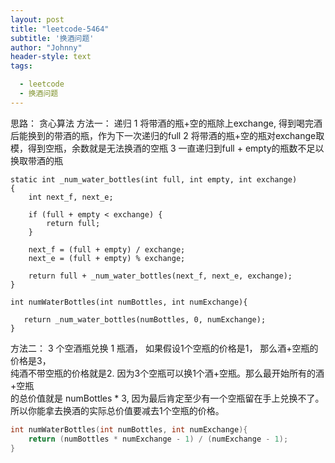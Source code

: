 ```yaml
---
layout: post
title: "leetcode-5464"
subtitle: '换酒问题'
author: "Johnny"
header-style: text
tags:

  - leetcode
  - 换酒问题
---
```


思路：
贪心算法
方法一： 递归
1 将带酒的瓶+空的瓶除上exchange, 得到喝完酒后能换到的带酒的瓶，作为下一次递归的full
2 将带酒的瓶+空的瓶对exchange取模，得到空瓶，余数就是无法换酒的空瓶
3 一直递归到full + empty的瓶数不足以换取带酒的瓶

```
static int _num_water_bottles(int full, int empty, int exchange)
{
    int next_f, next_e;
    
    if (full + empty < exchange) {
        return full;
    }

    next_f = (full + empty) / exchange;
    next_e = (full + empty) % exchange;

    return full + _num_water_bottles(next_f, next_e, exchange);
}

int numWaterBottles(int numBottles, int numExchange){

   return _num_water_bottles(numBottles, 0, numExchange);
}

```
方法二： 
3 个空酒瓶兑换 1 瓶酒， 如果假设1个空瓶的价格是1， 那么酒+空瓶的价格是3，  
纯酒不带空瓶的价格就是2. 因为3个空瓶可以换1个酒+空瓶。那么最开始所有的酒+空瓶  
的总价值就是 numBottles * 3, 因为最后肯定至少有一个空瓶留在手上兑换不了。  
所以你能拿去换酒的实际总价值要减去1个空瓶的价格。  
```c
int numWaterBottles(int numBottles, int numExchange){
    return (numBottles * numExchange - 1) / (numExchange - 1);
}
```
